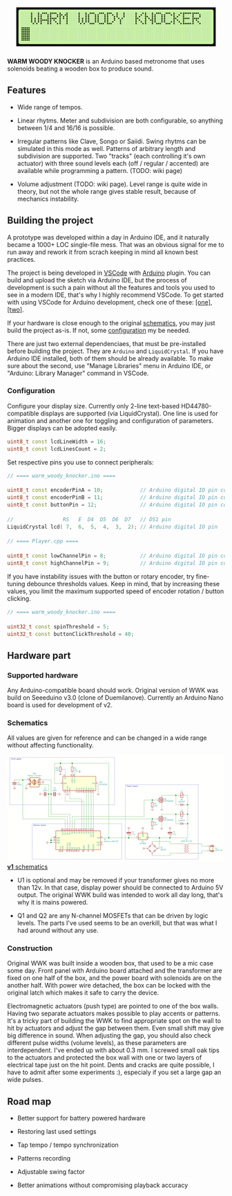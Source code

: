 <h1 align="center">
	<img src="images/header_animation.gif" alt="WARM WOODY KNOCKER" />
</h1>

**WARM WOODY KNOCKER** is an Arduino based metronome that uses solenoids beating a wooden box to produce sound.

## Features

* Wide range of tempos.

* Linear rhytms. Meter and subdivision are both configurable, so anything between 1/4 and 16/16 is possible.

* Irregular patterns like Clave, Songo or Saiidi. Swing rhytms can be simulated in this mode as well. Patterns of arbitrary length and subdivision are supported. Two "tracks" (each controlling it's own actuator) with three sound levels each (off / regular / accented) are available while programming a pattern. (TODO: wiki page)

* Volume adjustment (TODO: wiki page). Level range is quite wide in theory, but not the whole range gives stable result, because of mechanics instability.

## Building the project

A prototype was developed within a day in Arduino IDE, and it naturally became a 1000+ LOC single-file mess. That was an obvious signal for me to run away and rework it from scrach keeping in mind all known best practices.

The project is being developed in [VSCode](https://code.visualstudio.com/) with [Arduino](https://marketplace.visualstudio.com/items?itemName=vsciot-vscode.vscode-arduino) plugin. You can build and upload the sketch via Arduino IDE, but the process of development is such a pain without all the features and tools you used to see in a modern IDE, that's why I highly recommend VSCode. To get started with using VSCode for Arduino development, check one of these: [[one]](https://learn.sparkfun.com/tutorials/efficient-arduino-programming-with-arduino-cli-and-visual-studio-code/all), [[two]](https://medium.com/home-wireless/use-visual-studio-code-for-arduino-2d0cf4c1760b).

If your hardware is close enough to the original [schematics](##Schematics), you may just build the project as-is. If not, some [configuration](###Configuration) my be needed.

There are just two external dependenciaes, that must be pre-installed before building the project. They are `Arduino` and `LiquidCrystal`. If you have Arduino IDE installed, both of them should be already available. To make sure about the second, use "Manage Libraries" menu in Arduino IDE, or "Arduino: Library Manager" command in VSCode.

### Configuration

Configure your display size. Currently only 2-line text-based HD44780-compatible displays are supported (via LiquidCrystal). One line is used for animation and another one for toggling and configuration of parameters. Bigger displays can be adopted easily.

```cpp
uint8_t const lcdLineWidth = 16;
uint8_t const lcdLinesCount = 2;
```

Set respective pins you use to connect peripherals:

```cpp
// ==== warm_woody_knocker.ino ====

uint8_t const encoderPinA = 10;            // Arduino digital IO pin connected to SW1 A pin
uint8_t const encoderPinB = 11;            // Arduino digital IO pin connected to SW1 B pin
uint8_t const buttonPin = 12;              // Arduino digital IO pin connected to SW1 S2 pin

//                RS   E  D4  D5  D6  D7   // DS1 pin
LiquidCrystal lcd( 7,  6,  5,  4,  3,  2); // Arduino digital IO pin

// ==== Player.cpp ====

uint8_t const lowChannelPin = 8;           // Arduino digital IO pin connected to Q1 gate
uint8_t const highChannelPin = 9;          // Arduino digital IO pin connected to Q2 gate
```

If you have instability issues with the button or rotary encoder, try fine-tuning debounce thresholds values. Keep in mind, that by increasing these values, you limit the maximum supported speed of encoder rotation / button clicking.

```cpp
// ==== warm_woody_knocker.ino ====

uint32_t const spinThreshold = 5;
uint32_t const buttonClickThreshold = 40;
```

## Hardware part

### Supported hardware

Any Arduino-compatible board should work. Original version of WWK was build on Seeeduino v3.0 (clone of Duemilanove). Currently an Arduino Nano board is used for development of v2.

### Schematics

All values are given for reference and can be changed in a wide range without affecting functionality.

[![**v1** schematics](./images/schematics_v1_thumb.png)<br>**v1** schematics](./images/schematics_v1.png)

* U1 is optional and may be removed if your transformer gives no more than 12v. In that case, display power should be connected to Arduino 5V output. The original WWK build was intended to work all day long, that's why it is mains powered.

* Q1 and Q2 are any N-channel MOSFETs that can be driven by logic levels. The parts I've used seems to be an overkill, but that was what I had around without any use.

### Construction

Original WWK was built inside a wooden box, that used to be a mic case some day. Front panel with Arduino board attached and the transformer are fixed on one half of the box, and the power board with solenoids are on the another half. With power wire detached, the box can be locked with the original latch which makes it safe to carry the device.

Electromagnetic actuators (push type) are pointed to one of the box walls. Having two separate actuators makes possible to play accents or patterns. It's a tricky part of building the WWK to find appropriate spot on the wall to hit by actuators and adjust the gap between them. Even small shift may give big difference in sound. When adjusting the gap, you should also check different pulse widths (volume levels), as these parameters are interdependent. I've ended up with about 0.3 mm. I screwed small oak tips to the actuators and protected the box wall with one or two layers of electrical tape just on the hit point. Dents and cracks are quite possible, I have to admit after some experiments :), especialy if you set a large gap an wide pulses.

## Road map

* Better support for battery powered hardware

* Restoring last used settings

* Tap tempo / tempo synchronization

* Patterns recording

* Adjustable swing factor

* Better animations without compromising playback accuracy
